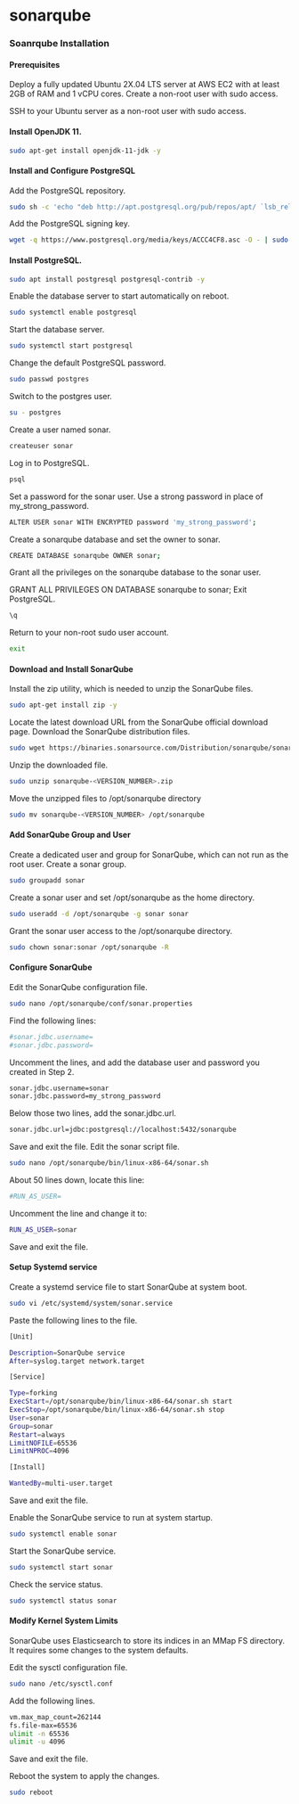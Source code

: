 # sonarqube
### Soanrqube Installation 
#### Prerequisites

Deploy a fully updated Ubuntu 2X.04 LTS server at AWS EC2 with at least 2GB of RAM and 1 vCPU cores.
Create a non-root user with sudo access.

SSH to your Ubuntu server as a non-root user with sudo access.
#### Install OpenJDK 11.

```sh
sudo apt-get install openjdk-11-jdk -y
 ```
#### Install and Configure PostgreSQL

Add the PostgreSQL repository.
```sh 
sudo sh -c 'echo "deb http://apt.postgresql.org/pub/repos/apt/ `lsb_release -cs`-pgdg main" >> /etc/apt/sources.list.d/pgdg.list'
```
Add the PostgreSQL signing key.
```sh 
wget -q https://www.postgresql.org/media/keys/ACCC4CF8.asc -O - | sudo apt-key add -
```
#### Install PostgreSQL.
```sh
sudo apt install postgresql postgresql-contrib -y
```
Enable the database server to start automatically on reboot.
```sh 
sudo systemctl enable postgresql
```
Start the database server.
```sh
sudo systemctl start postgresql
```
Change the default PostgreSQL password.
```sh
sudo passwd postgres
```
Switch to the postgres user.
```sh
su - postgres
```
Create a user named sonar.
```sh
createuser sonar
```
Log in to PostgreSQL.
```sh
psql
```
Set a password for the sonar user. Use a strong password in place of my_strong_password.
```sh
ALTER USER sonar WITH ENCRYPTED password 'my_strong_password';
```
Create a sonarqube database and set the owner to sonar.
```sh
CREATE DATABASE sonarqube OWNER sonar;
```
Grant all the privileges on the sonarqube database to the sonar user.

GRANT ALL PRIVILEGES ON DATABASE sonarqube to sonar;
Exit PostgreSQL.
```sh
\q
```
Return to your non-root sudo user account.
```sh
exit
```
#### Download and Install SonarQube
Install the zip utility, which is needed to unzip the SonarQube files.
```sh
sudo apt-get install zip -y
```
Locate the latest download URL from the SonarQube official download page.
Download the SonarQube distribution files.
```sh
sudo wget https://binaries.sonarsource.com/Distribution/sonarqube/sonarqube-<VERSION_NUMBER>.zip
```
Unzip the downloaded file.
```sh
sudo unzip sonarqube-<VERSION_NUMBER>.zip
```
Move the unzipped files to /opt/sonarqube directory
```sh
sudo mv sonarqube-<VERSION_NUMBER> /opt/sonarqube
```
#### Add SonarQube Group and User
Create a dedicated user and group for SonarQube, which can not run as the root user.
Create a sonar group.
```sh 
sudo groupadd sonar
```
Create a sonar user and set /opt/sonarqube as the home directory.
```sh
sudo useradd -d /opt/sonarqube -g sonar sonar
```
Grant the sonar user access to the /opt/sonarqube directory.
```sh
sudo chown sonar:sonar /opt/sonarqube -R
```
#### Configure SonarQube
Edit the SonarQube configuration file.
```sh
sudo nano /opt/sonarqube/conf/sonar.properties
```
Find the following lines:
```sh
#sonar.jdbc.username=
#sonar.jdbc.password=
```
Uncomment the lines, and add the database user and password you created in Step 2.
```sh
sonar.jdbc.username=sonar
sonar.jdbc.password=my_strong_password
```
Below those two lines, add the sonar.jdbc.url.
```sh
sonar.jdbc.url=jdbc:postgresql://localhost:5432/sonarqube
```
Save and exit the file.
Edit the sonar script file.
```sh
sudo nano /opt/sonarqube/bin/linux-x86-64/sonar.sh
```
About 50 lines down, locate this line:
```sh
#RUN_AS_USER=
```
Uncomment the line and change it to:
```sh
RUN_AS_USER=sonar
```
Save and exit the file.

#### Setup Systemd service
Create a systemd service file to start SonarQube at system boot.
```sh
sudo vi /etc/systemd/system/sonar.service
```
Paste the following lines to the file.
```sh
[Unit]

Description=SonarQube service
After=syslog.target network.target

[Service]

Type=forking
ExecStart=/opt/sonarqube/bin/linux-x86-64/sonar.sh start
ExecStop=/opt/sonarqube/bin/linux-x86-64/sonar.sh stop
User=sonar
Group=sonar
Restart=always
LimitNOFILE=65536
LimitNPROC=4096

[Install]

WantedBy=multi-user.target
```

Save and exit the file.

Enable the SonarQube service to run at system startup.
```sh
sudo systemctl enable sonar
```
Start the SonarQube service.
```sh
sudo systemctl start sonar
```
Check the service status.
```sh
sudo systemctl status sonar
```

#### Modify Kernel System Limits
SonarQube uses Elasticsearch to store its indices in an MMap FS directory. It requires some changes to the system defaults.

Edit the sysctl configuration file.
```sh
sudo nano /etc/sysctl.conf
```
Add the following lines.
```sh
vm.max_map_count=262144
fs.file-max=65536
ulimit -n 65536
ulimit -u 4096
```
Save and exit the file.

Reboot the system to apply the changes.
```sh
sudo reboot
```
